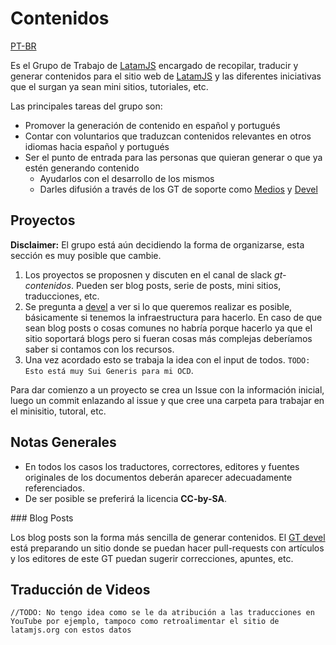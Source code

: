 # Contenidos
[PT-BR](https://github.com/thebergamo/gt-contenidos/blob/master/README_PT.md)

Es el Grupo de Trabajo de [LatamJS](http://latamjs.org) encargado de recopilar, traducir y generar contenidos para el sitio web de [LatamJS](http://latamjs.org) y las diferentes iniciativas que el surgan ya sean mini sitios, tutoriales, etc.

Las principales tareas del grupo son:

* Promover la generación de contenido en español y portugués
* Contar con voluntarios que traduzcan contenidos relevantes en otros idiomas hacia español y portugués
* Ser el punto de entrada para las personas que quieran generar o que ya estén generando contenido
  * Ayudarlos con el desarrollo de los mismos
  * Darles difusión a través de los GT de soporte como [Medios](https://github.com/latamjs/gt-medios) y [Devel](https://github.com/latamjs/gt-devel)

## Proyectos

**Disclaimer:** El grupo está aún decidiendo la forma de organizarse, esta sección es muy posible que cambie.

1. Los proyectos se proposnen y discuten en el canal de slack *gt-contenidos*. Pueden ser blog posts, serie de posts, mini sitios, traducciones, etc.
2. Se pregunta a [devel](https://github.com/latamjs/gt-medios) a ver si lo que queremos realizar es posible, básicamente si tenemos la infraestructura para hacerlo. En caso de que sean blog posts o cosas comunes no habría porque hacerlo ya que el sitio soportará blogs pero si fueran cosas más complejas deberíamos saber si contamos con los recursos.
3. Una vez acordado esto se trabaja la idea con el input de todos. `TODO: Esto está muy Sui Generis para mi OCD`.

Para dar comienzo a un proyecto se crea un Issue con la información inicial, luego un commit enlazando al issue y que cree una carpeta para trabajar en el minisitio, tutoral, etc.

## Notas Generales

* En todos los casos los traductores, correctores, editores y fuentes originales de los documentos deberán aparecer adecuadamente referenciados.
* De ser posible se preferirá la licencia **CC-by-SA**.

### Blog Posts 

Los blog posts son la forma más sencilla de generar contenidos. El [GT devel](https://github.com/latamjs/gt-medios) está preparando un sitio donde se puedan hacer pull-requests con artículos y los editores de este GT puedan sugerir correcciones, apuntes, etc.

## Traducción de Videos

`//TODO: No tengo idea como se le da atribución a las traducciones en YouTube por ejemplo, tampoco como retroalimentar el sitio de latamjs.org con estos datos`
